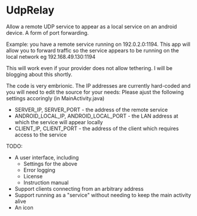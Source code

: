 # UdpRelay
Allow a remote UDP service to appear as a local service on an android device. A form of port forwarding.

Example: you have a remote service running on 192.0.2.0:1194.
This app will allow you to forward traffic so the service appears to be running on the local network
eg 192.168.49.130:1194

This will work even if your provider does not allow tethering. I will be blogging about this shortly.

The code is very embrionic. The IP addresses are currently hard-coded and you will need to edit the source for your needs:
Please ajust the following settings accoringly (in MainActivity.java)

 * SERVER_IP, SERVER_PORT - the address of the remote service
 * ANDROID_LOCAL_IP, ANDROID_LOCAL_PORT - the LAN address at which the service will appear locally 
 * CLIENT_IP, CLIENT_PORT - the address of the client which requires access to the service

TODO:
 * A user interface, including
   * Settings for the above
   * Error logging
   * License
   * Instruction manual
 * Support clients connecting from an arbitrary address
 * Support running as a "service" without needing to keep the main activity alive
 * An icon
 
